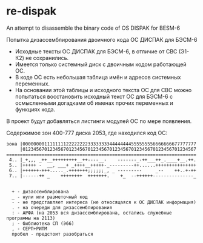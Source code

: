 # re-dispak
An attempt to disassemble the binary code of OS DISPAK for BESM-6

Попытка дизассемблирования двоичного кода ОС ДИСПАК для БЭСМ-6

* Исходные тексты ОС ДИСПАК для БЭСМ-6, в отличие от СВС (Э1-К2) не сохранились. 
* Имеется только системный диск с двоичным кодом работающей ОС.
* В коде ОС есть небольшая таблица имён и адресов системных переменных.
* На основании этой таблицы и исходного текста ОС для СВС можно попытаться восстановить
исходный текст ОС для БЭСМ-6 с осмысленными догадками об именах прочих переменных и функциях кода.

В проект будут добавляться листинги модулей ОС по мере появления.

Содержимое зон 400-777 диска 2053, где находился код ОС:
```
зона |0000000011111111222222223333333344444444555555556666666677777777
     |0123456701234567012345670123456701234567012345670123456701234567
======================================================================
 4.. |_+,,, _++__+++++++++__++----__-    -------_-++___++_.____+__.++.
 5.. |+++++ -  __, ___+ _++++__+++++-_---------++......+++++++++++++++
 6.. |++++++-+++....._.+++++++;;;;;;_, _ ---------     _--    ++..+-++
 7.. |------++ _    ++++++++  +++++++.    +_  --++++++---------------_


  + - дизассемблирована
  _ - нули или разметочный код
  - - не представляет интереса (не относящаяся к ОС ДИСПАК информация)
  . - на очереди для дизассемблирования
  : - АРФА (на 2053 вся дизассемблирована, остались служебные программы на 2113)
  ; - библиотека СП (Э66)
  , - СЕРП+РИТМ
  пробел - предстоит разобраться
```
